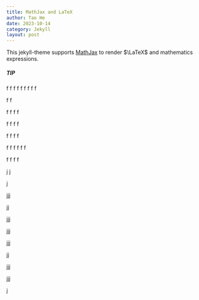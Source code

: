 ```yaml
---
title: MathJax and LaTeX
author: Tao He
date: 2023-10-14
category: Jekyll
layout: post
---
```


This jekyll-theme supports [MathJax](https://www.mathjax.org/) to render $\LaTeX$
and mathematics expressions.


##### TIP
f
f
f
f
f
f
f
f
f

f
f

f
f
f
f

f
f
f
f

f
f
f
f

f
f
f
f
f
f

f
f
f
f

j
j

j


jjj



jj


jjj



jjj



jjj



jj



jjj


jjj



j